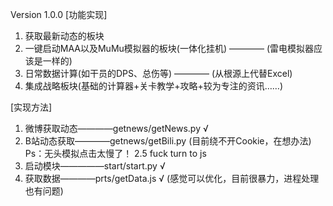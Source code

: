 Version 1.0.0
[功能实现]
1. 获取最新动态的板块
2. 一键启动MAA以及MuMu模拟器的板块(一体化挂机) ———— (雷电模拟器应该是一样的)
3. 日常数据计算(如干员的DPS、总伤等) ———— (从根源上代替Excel)
4. 集成战略板块(基础的计算器+关卡教学+攻略+较为专注的资讯……)

[实现方法]
1. 微博获取动态————getnews/getNews.py √
2. B站动态获取————getnews/getBili.py (目前绕不开Cookie，在想办法) Ps：无头模拟点击太慢了！
2.5 fuck turn to js
3. 启动模块—————start/start.py √
4. 获取数据————prts/getData.js √ (感觉可以优化，目前很暴力，进程处理也有问题)